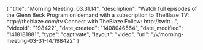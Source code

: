 {
    "title": "Morning Meeting: 03.31.14",
    "description": "Watch full episodes of the Glenn Beck Program on demand with a subscription to TheBlaze TV: http:\/\/theblaze.com\/tv Connect with TheBlaze Follow: http:\/\/twitt...",
    "videoid": "198422",
    "date_created": "1408046564",
    "date_modified": "1418181881",
    "type": "captivate",
    "layout": "video",
    "url": "\/v\/morning-meeting-03-31-14\/198422"
}